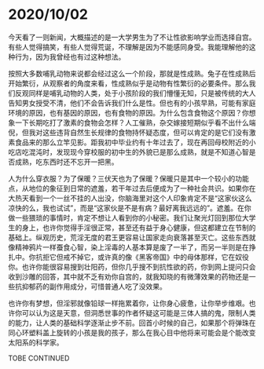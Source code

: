 # 2020/10/02
今天看了一则新闻，大概描述的是一大学男生为了不让性欲影响学业而选择自宫。有些人觉得搞笑，有些人觉得荒诞，不理解是因为不能感同身受。我能理解他的这种行为，因为我曾经也有过这种想法。  
  
按照大多数哺乳动物来说都会经过这么一个阶段，那就是性成熟。兔子在性成熟后开始繁衍，从观察者的角度来看，性成熟似乎是动物有性繁衍的必要条件。那么我们反观同样是哺乳动物的人类，处于小孩阶段的我们懵懂无知，只是被传统的大人告知男女授受不清，他们不会告诉我们什么是性。但也有的小孩早熟，可能有家庭环境的原因，也有基因的原因，也有食物的原因。为什么包含食物这个原因？你想象一下长期吃打了激素的食物会怎样？人工催熟，杂交嫁接短期似乎看不出什么端倪，但我对这些违背自然生长规律的食物持怀疑态度，但可以肯定的是它们没有激素食品来的那么立竿见影。距我初中毕业约有十年过去了，现在再回母校附近的小吃店吃混沌时，发现现今穿校服的初中生的外貌已是那么成熟，就是不知道心智是否成熟，吃东西时还不忘开一把黑。  
  
人为什么穿衣服？为了保暖？三伏天也为了保暖？保暖只是其中一个较小的功能点，从地位的象征到日常的遮羞，若干年过去后便成为了一种社会共识。如果你在大热天看到一个一丝不挂的人出没，你脑海里对这个人印象肯定不是“这家伙这么凉快的么，我也试试”，而是“这家伙是不是有病？最好离我远远的”。遮羞。在你做一些猥琐的事情时，肯定不想让人看到你的小秘密。我们让聚光灯回到那位大学生的身上，也许你觉得手淫很正常，甚至还有益于身心健康，但这都建立在节制的基础上。纵观历史，荒淫无度的君王更容易让国家走向衰落甚至灭亡。这些东西就像精神鸦片一样蚕食心智，染上淫毒的人基本算是废了一半了，而另一半则是在挣扎中。你抗拒它但戒不掉它，或许真的像《黑客帝国》中的母体那样，它在奴役你。也许你能很容易搜到壮阳药，但你几乎搜不到抗性欲的药，你到网上提问只会收到沙雕的回答，其中就不乏有劝你自宫的，就我知晓的有微薄效果的药物还是一些抗抑郁药的副作用成分，可惜普通人吃了没效果。  
  
也许你有梦想，但淫邪就像铅球一样拖累着你，让你身心疲惫，让你举步维艰。也许你可以认为这是天意，但洞悉世事的作者怀疑这可能是三体人搞的鬼，限制人类的能力，让人类的基础科学逐渐止步不前。回首小时候的自己，如果那个将弹珠在同心环塑料盖上旋转的小孩是我的孩子，那么在我心目中他将来可能会是个能改变太阳系的科学家。  
  
TOBE CONTINUED
